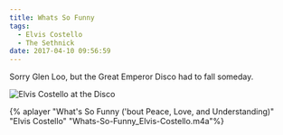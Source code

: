```yaml
---
title: Whats So Funny
tags:
  - Elvis Costello
  - The Sethnick
date: 2017-04-10 09:56:59
---
```

Sorry Glen Loo, but the Great Emperor Disco had to fall someday.

![Elvis Costello at the Disco](Elvis-Costello.jpg)

{% aplayer "What's So Funny ('bout Peace, Love, and Understanding)" "Elvis Costello" "Whats-So-Funny_Elvis-Costello.m4a"%}
